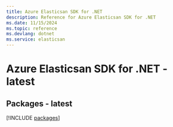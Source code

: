 ```yaml
---
title: Azure Elasticsan SDK for .NET
description: Reference for Azure Elasticsan SDK for .NET
ms.date: 11/15/2024
ms.topic: reference
ms.devlang: dotnet
ms.service: elasticsan
---
```

# Azure Elasticsan SDK for .NET - latest
## Packages - latest
[!INCLUDE [packages](elasticsan-index.md)]